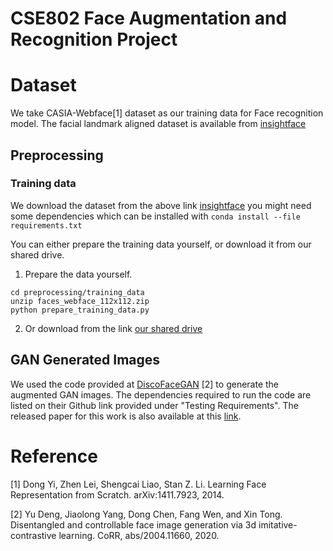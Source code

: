 # CSE802 Face Augmentation and Recognition Project

# Dataset
We take CASIA-Webface[1] dataset as our training data for Face recognition model.
The facial landmark aligned dataset is available from [insightface](https://drive.google.com/file/d/1KxNCrXzln0lal3N4JiYl9cFOIhT78y1l/view?usp=sharing)

## Preprocessing

### Training data
We download the dataset from the above link [insightface](https://drive.google.com/file/d/1KxNCrXzln0lal3N4JiYl9cFOIhT78y1l/view?usp=sharing)
you might need some dependencies which can be installed with `conda install --file requirements.txt`

You can either prepare the training data yourself, or download it from our shared drive.

1. Prepare the data yourself.
```
cd preprocessing/training_data
unzip faces_webface_112x112.zip
python prepare_training_data.py
```

2. Or download from the link [our shared drive](https://drive.google.com/file/d/1wcpJUrSTmZ-LbqKZi3a0rLTfsg8a6dHk/view?usp=sharing)

## GAN Generated Images
We used the code provided at [DiscoFaceGAN](https://github.com/microsoft/DiscoFaceGAN) [2] to generate the augmented GAN images. The dependencies required to run the code are listed on their Github link provided under "Testing Requirements". The released paper for this work is also available at this [link](https://arxiv.org/abs/2004.11660v2).

# Reference
[1] Dong Yi, Zhen Lei, Shengcai Liao, Stan Z. Li. Learning Face Representation from Scratch. arXiv:1411.7923, 2014.

[2] Yu Deng, Jiaolong Yang, Dong Chen, Fang Wen, and Xin Tong. Disentangled and controllable face image generation via 3d imitative-contrastive learning. CoRR, abs/2004.11660, 2020.
